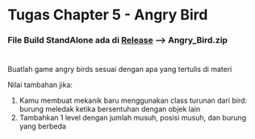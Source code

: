 # Tugas Chapter 5 - Angry Bird

<h3>File Build StandAlone ada di <a href = "https://github.com/NaufalAmajid/Angry_Bird/releases/tag/v1.0">Release</a> --> Angry_Bird.zip </h3>

# <p>
Buatlah game angry birds sesuai dengan apa yang tertulis di materi 

Nilai tambahan jika:

<ol>
  <li>Kamu membuat mekanik baru menggunakan class turunan dari bird: burung meledak ketika bersentuhan dengan objek lain</li>  
  <li>Tambahkan 1 level dengan jumlah musuh, posisi musuh, dan burung yang berbeda</li>
</ol>
</p>
